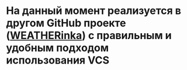 # На данный момент реализуется в другом GitHub проекте ([WEATHERinka](https://github.com/shabalin13/WEATHERinka)) с правильным и удобным подходом использования VCS

